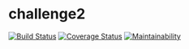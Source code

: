 # challenge2
[![Build Status](https://travis-ci.org/Mastula77/challenge2.svg?branch=ft-edit-redflag)](https://travis-ci.org/Mastula77/challenge2)
[![Coverage Status](https://coveralls.io/repos/github/Mastula77/challenge2/badge.svg?branch=ft-edit-redflag)](https://coveralls.io/github/Mastula77/challenge2?branch=ft-edit-redflag)
[![Maintainability](https://api.codeclimate.com/v1/badges/947cd0e9c0722312826a/maintainability)](https://codeclimate.com/github/Mastula77/challenge2/maintainability)

